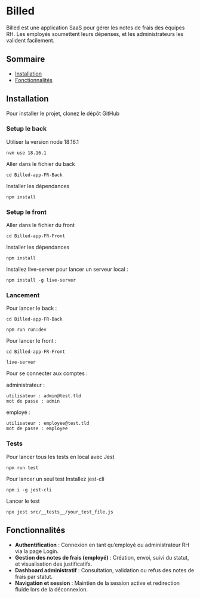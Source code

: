 # Billed

Billed est une application SaaS pour gérer les notes de frais des équipes RH.
Les employés soumettent leurs dépenses, et les administrateurs les valident facilement.

## Sommaire

- [Installation](#installation)
- [Fonctionnalités](#fonctionnalites)

## Installation

Pour installer le projet, clonez le dépôt GitHub

### Setup le back

Utiliser la version node 18.16.1

```
nvm use 18.16.1
```

Aller dans le fichier du back

```
cd Billed-app-FR-Back
```

Installer les dépendances

```
npm install
```

### Setup le front

Aller dans le fichier du front

```
cd Billed-app-FR-Front
```

Installer les dépendances

```
npm install
```

Installez live-server pour lancer un serveur local :

```
npm install -g live-server
```

### Lancement

Pour lancer le back :

```
cd Billed-app-FR-Back
```

```
npm run run:dev
```

Pour lancer le front :

```
cd Billed-app-FR-Front
```

```
live-server
```

Pour se connecter aux comptes :

administrateur :

```
utilisateur : admin@test.tld
mot de passe : admin
```

employé :

```
utilisateur : employee@test.tld
mot de passe : employee
```

### Tests

Pour lancer tous les tests en local avec Jest

```
npm run test
```

Pour lancer un seul test
Installez jest-cli

```
npm i -g jest-cli
```

Lancer le test

```
npx jest src/__tests__/your_test_file.js
```

## Fonctionnalités

- **Authentification** : Connexion en tant qu’employé ou administrateur RH via la page Login.
- **Gestion des notes de frais (employé)** : Création, envoi, suivi du statut, et visualisation des justificatifs.
- **Dashboard administratif** : Consultation, validation ou refus des notes de frais par statut.
- **Navigation et session** : Maintien de la session active et redirection fluide lors de la déconnexion.
